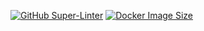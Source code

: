 [![GitHub Super-Linter](https://github.com/Smeefie/ProducerPrototype/workflows/Lint%20Code%20Base/badge.svg)](https://github.com/marketplace/actions/super-linter)
[![Docker Image Size](https://badgen.net/docker/size/smeefie/producerprototype?icon=docker&label=image%20size)](https://hub.docker.com/repository/smeefie/producerprototype)
